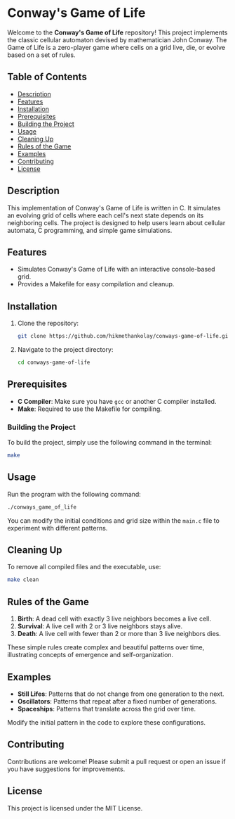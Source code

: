 
# Conway's Game of Life

Welcome to the **Conway's Game of Life** repository! This project implements the classic cellular automaton devised by mathematician John Conway. The Game of Life is a zero-player game where cells on a grid live, die, or evolve based on a set of rules.

## Table of Contents

- [Description](#description)
- [Features](#features)
- [Installation](#installation)
- [Prerequisites](#prerequisites)
- [Building the Project](#building-the-project)
- [Usage](#usage)
- [Cleaning Up](#cleaning-up)
- [Rules of the Game](#rules-of-the-game)
- [Examples](#examples)
- [Contributing](#contributing)
- [License](#license)

## Description

This implementation of Conway's Game of Life is written in C. It simulates an evolving grid of cells where each cell's next state depends on its neighboring cells. The project is designed to help users learn about cellular automata, C programming, and simple game simulations.

## Features
- Simulates Conway's Game of Life with an interactive console-based grid.
- Provides a Makefile for easy compilation and cleanup.
  
## Installation

1. Clone the repository:
   ```bash
   git clone https://github.com/hikmethankolay/conways-game-of-life.git
   ```
2. Navigate to the project directory:
   ```bash
   cd conways-game-of-life
   ```

## Prerequisites
- **C Compiler**: Make sure you have `gcc` or another C compiler installed.
- **Make**: Required to use the Makefile for compiling.

### Building the Project

To build the project, simply use the following command in the terminal:
```bash
make
```
## Usage

Run the program with the following command:
```bash
./conways_game_of_life
```

You can modify the initial conditions and grid size within the `main.c` file to experiment with different patterns.

## Cleaning Up
To remove all compiled files and the executable, use:
```bash
make clean
```

## Rules of the Game

1. **Birth**: A dead cell with exactly 3 live neighbors becomes a live cell.
2. **Survival**: A live cell with 2 or 3 live neighbors stays alive.
3. **Death**: A live cell with fewer than 2 or more than 3 live neighbors dies.

These simple rules create complex and beautiful patterns over time, illustrating concepts of emergence and self-organization.

## Examples

- **Still Lifes**: Patterns that do not change from one generation to the next.
- **Oscillators**: Patterns that repeat after a fixed number of generations.
- **Spaceships**: Patterns that translate across the grid over time.

Modify the initial pattern in the code to explore these configurations.

## Contributing

Contributions are welcome! Please submit a pull request or open an issue if you have suggestions for improvements.

## License

This project is licensed under the MIT License.
